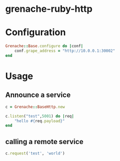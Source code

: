 # grenache-ruby-http

# Configuration

```ruby
Grenache::Base.configure do |conf|
    conf.grape_address = "http://10.0.0.1:30002"
end
```

# Usage

## Announce a service

```ruby
c = Grenache::BaseHttp.new

c.listen("test",5001) do |req|
    "hello #{req.payload}"
end
```

## calling a remote service

```ruby
c.request('test', 'world')
```

